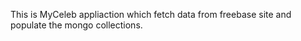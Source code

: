 This is MyCeleb appliaction which fetch data from freebase site and populate the mongo collections.
